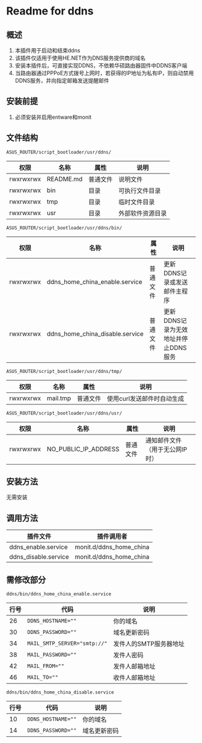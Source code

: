 # Readme for ddns

## 概述

1. 本插件用于启动和结束ddns
2. 该插件仅适用于使用HE.NET作为DNS服务提供商的域名
3. 安装本插件后，可直接实现DDNS，不依赖华硕路由器固件中DDNS客户端
4. 当路由器通过PPPoE方式拨号上网时，若获得的IP地址为私有IP，则自动禁用DDNS服务，并向指定邮箱发送提醒邮件

## 安装前提

1. 必须安装并启用entware和monit

## 文件结构

`ASUS_ROUTER/script_bootloader/usr/ddns/`

| 权限      | 名称      | 属性     | 说明             |
| --------- | --------- | -------- | ---------------- |
| rwxrwxrwx | README.md | 普通文件 | 说明文件         |
| rwxrwxrwx | bin       | 目录     | 可执行文件目录   |
| rwxrwxrwx | tmp       | 目录     | 临时文件目录   |
| rwxrwxrwx | usr       | 目录     | 外部软件资源目录 |

`ASUS_ROUTER/script_bootloader/usr/ddns/bin/`

| 权限      | 名称                 | 属性     | 说明                                                         |
| --------- | -------------------- | -------- | ------------------------------------------------------------ |
| rwxrwxrwx | ddns_home_china_enable.service     | 普通文件 | 更新DDNS记录或发送邮件主程序         |
| rwxrwxrwx | ddns_home_china_disable.service    | 普通文件 | 更新DDNS记录为无效地址并停止DDNS服务 |

`ASUS_ROUTER/script_bootloader/usr/ddns/tmp/`

| 权限      | 名称         | 属性     | 说明         |
| --------- | ------------ | -------- | ------------ |
| rwxrwxrwx | mail.tmp | 普通文件 | 使用curl发送邮件时自动生成 |

`ASUS_ROUTER/script_bootloader/usr/ddns/usr/`

| 权限      | 名称         | 属性     | 说明         |
| --------- | ------------ | -------- | ------------ |
| rwxrwxrwx | NO_PUBLIC_IP_ADDRESS | 普通文件 | 通知邮件文件（用于无公网IP时） |

## 安装方法

无需安装

## 调用方法

| 插件文件                   | 插件调用者              |
| -------------------------- | -----------------       |
| ddns_enable.service  | monit.d/ddns_home_china |
| ddns_disable.service | monit.d/ddns_home_china |

## 需修改部分

`ddns/bin/ddns_home_china_enable.service`

| 行号 | 代码                         | 说明                   |
| ---- | ---------------------------- | ---------------------- |
| 26   | `DDNS_HOSTNAME=""`           | 你的域名               |
| 30   | `DDNS_PASSWORD=""`           | 域名更新密码           |
| 34   | `MAIL_SMTP_SERVER="smtp://"` | 发件人的SMTP服务器地址 |
| 38   | `MAIL_PASSWORD=""`           | 发件人密码             |
| 42   | `MAIL_FROM=""`               | 发件人邮箱地址         |
| 46   | `MAIL_TO=""`                 | 收件人邮箱地址         |

`ddns/bin/ddns_home_china_disable.service`

| 行号 | 代码                         | 说明                   |
| ---- | ---------------------------- | ---------------------- |
| 10   | `DDNS_HOSTNAME=""`           | 你的域名               |
| 14   | `DDNS_PASSWORD=""`           | 域名更新密码           |